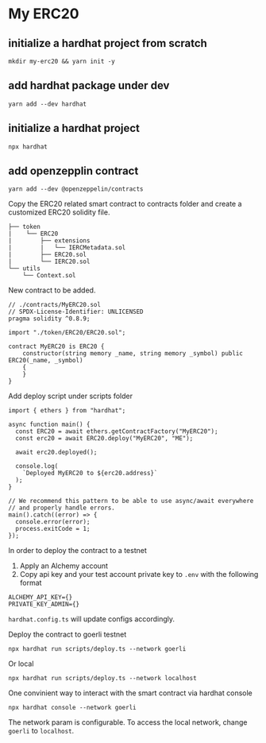 # My ERC20

## initialize a hardhat project from scratch

```
mkdir my-erc20 && yarn init -y
```


## add hardhat package under dev

```
yarn add --dev hardhat
```


## initialize a hardhat project

```
npx hardhat
```


## add openzepplin contract

```
yarn add --dev @openzeppelin/contracts
```

Copy the ERC20 related smart contract to contracts folder and create a customized ERC20 solidity file.

```
├── token
|    └── ERC20
|        ├── extensions
|        |   └── IERCMetadata.sol
|        ├── ERC20.sol
|        └── IERC20.sol
└── utils
    └── Context.sol
```

New contract to be added.
```
// ./contracts/MyERC20.sol
// SPDX-License-Identifier: UNLICENSED
pragma solidity ^0.8.9;

import "./token/ERC20/ERC20.sol";

contract MyERC20 is ERC20 {
    constructor(string memory _name, string memory _symbol) public ERC20(_name, _symbol) 
    {
    }
}

```

Add deploy script under scripts folder

```
import { ethers } from "hardhat";

async function main() {
  const ERC20 = await ethers.getContractFactory("MyERC20");
  const erc20 = await ERC20.deploy("MyERC20", "ME");

  await erc20.deployed();

  console.log(
    `Deployed MyERC20 to ${erc20.address}`
  );
}

// We recommend this pattern to be able to use async/await everywhere
// and properly handle errors.
main().catch((error) => {
  console.error(error);
  process.exitCode = 1;
});
```

In order to deploy the contract to a testnet

1. Apply an Alchemy account 
2. Copy api key and your test account private key to `.env` with the following format
```
ALCHEMY_API_KEY={}
PRIVATE_KEY_ADMIN={}
```
`hardhat.config.ts` will update configs accordingly.


Deploy the contract to goerli testnet

```
npx hardhat run scripts/deploy.ts --network goerli
```

Or local

```
npx hardhat run scripts/deploy.ts --network localhost
```

One convinient way to interact with the smart contract via hardhat console

```
npx hardhat console --network goerli
```

The network param is configurable. To access the local network, change `goerli` to `localhost`.
